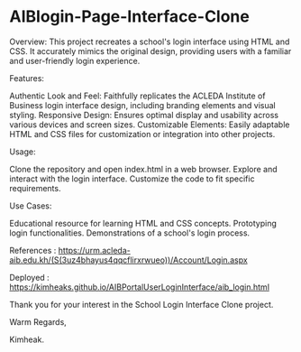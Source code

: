 # AIBlogin-Page-Interface-Clone
Overview:
This project recreates a school's login interface using HTML and CSS. It accurately mimics the original design, providing users with a familiar and user-friendly login experience.

Features:

Authentic Look and Feel: Faithfully replicates the ACLEDA Institute of Business login interface design, including branding elements and visual styling.
Responsive Design: Ensures optimal display and usability across various devices and screen sizes.
Customizable Elements: Easily adaptable HTML and CSS files for customization or integration into other projects.

Usage:

Clone the repository and open index.html in a web browser.
Explore and interact with the login interface.
Customize the code to fit specific requirements.

Use Cases:

Educational resource for learning HTML and CSS concepts.
Prototyping login functionalities.
Demonstrations of a school's login process.

References : https://urm.acleda-aib.edu.kh/(S(3uz4bhayus4qqcflirxrwueo))/Account/Login.aspx    

Deployed : https://kimheaks.github.io/AIBPortalUserLoginInterface/aib_login.html    

Thank you for your interest in the School Login Interface Clone project. 

Warm Regards,

Kimheak.
